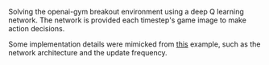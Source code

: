 Solving the openai-gym breakout environment using a deep Q learning network. The network is provided each timestep's game image to make action decisions.

Some implementation details were mimicked from [this](https://keras.io/examples/rl/deep_q_network_breakout/) example, such as the network architecture and the update frequency.